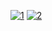 <a href="https://ibb.co/NjK6SPW"><img src="https://i.ibb.co/hWVRfj2/1.png" alt="1" border="0"></a>
<a href="https://ibb.co/W3M52ks"><img src="https://i.ibb.co/JdGtsvC/2.png" alt="2" border="0"></a>

<a href="https://github.com/rigodev/iWeather/blob/master/iWeather/Assets.xcassets/cityscape.imageset/cityscape-2.png" alt="2" border="0"></a>
